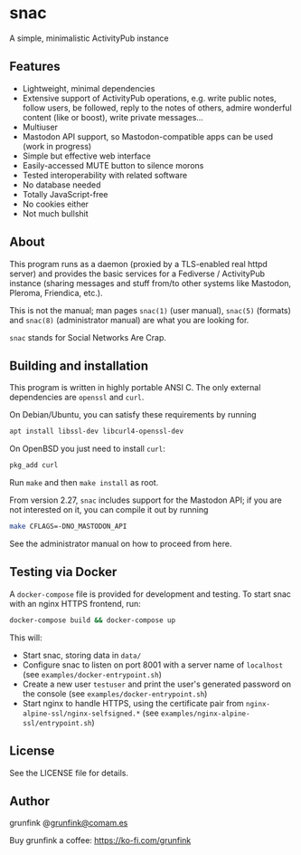 # snac

A simple, minimalistic ActivityPub instance

## Features

- Lightweight, minimal dependencies
- Extensive support of ActivityPub operations, e.g. write public notes, follow users, be followed, reply to the notes of others, admire wonderful content (like or boost), write private messages...
- Multiuser
- Mastodon API support, so Mastodon-compatible apps can be used (work in progress)
- Simple but effective web interface
- Easily-accessed MUTE button to silence morons
- Tested interoperability with related software
- No database needed
- Totally JavaScript-free
- No cookies either
- Not much bullshit

## About

This program runs as a daemon (proxied by a TLS-enabled real httpd server) and provides the basic services for a Fediverse / ActivityPub instance (sharing messages and stuff from/to other systems like Mastodon, Pleroma, Friendica, etc.).

This is not the manual; man pages `snac(1)` (user manual), `snac(5)` (formats) and `snac(8)` (administrator manual) are what you are looking for.

`snac` stands for Social Networks Are Crap.

## Building and installation

This program is written in highly portable ANSI C. The only external dependencies are `openssl` and `curl`.

On Debian/Ubuntu, you can satisfy these requirements by running

```sh
apt install libssl-dev libcurl4-openssl-dev
```

On OpenBSD you just need to install `curl`:

```sh
pkg_add curl
```

Run `make` and then `make install` as root.

From version 2.27, `snac` includes support for the Mastodon API; if you are not interested on it, you can compile it out by running

```sh
make CFLAGS=-DNO_MASTODON_API
```

See the administrator manual on how to proceed from here.

## Testing via Docker

A `docker-compose` file is provided for development and testing. To start snac with an nginx HTTPS frontend, run:

```sh
docker-compose build && docker-compose up
```

This will:

- Start snac, storing data in `data/`
- Configure snac to listen on port 8001 with a server name of `localhost` (see `examples/docker-entrypoint.sh`)
- Create a new user `testuser` and print the user's generated password on the console (see `examples/docker-entrypoint.sh`)
- Start nginx to handle HTTPS, using the certificate pair from `nginx-alpine-ssl/nginx-selfsigned.*` (see `examples/nginx-alpine-ssl/entrypoint.sh`)

## License

See the LICENSE file for details.

## Author

grunfink @grunfink@comam.es

Buy grunfink a coffee: https://ko-fi.com/grunfink

